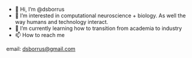- 👋 Hi, I’m @dsborrus
- 👀 I’m interested in computational neuroscience + biology. As well the way humans and technology interact.
- 🌱 I’m currently learning how to transition from academia to industry
- 📫 How to reach me 

email: dsborrus@gmail.com
